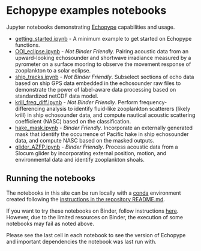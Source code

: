 # Echopype examples notebooks

Jupyter notebooks demonstrating [Echopype](https://echopype.readthedocs.io) capabilities and usage.

- [getting_started.ipynb](getting_started.ipynb) - A minimum example to get started on Echopype functions. 
- [OOI_eclipse.ipynb](OOI_eclipse.ipynb) - *Not Binder Friendly*. Pairing acoustic data from an upward-looking echosounder and shortwave irradiance measured by a pyrometer on a surface mooring to observe the movement response of zooplankton to a solar eclipse. 
- [ship_tracks.ipynb](ship_tracks.ipynb) - *Not Binder Friendly*. Subselect sections of echo data based on ship GPS data embedded in the echosounder raw files to demonstrate the power of label-aware data processing based on standardized netCDF data model.
- [krill_freq_diff.ipynb](krill_freq_diff.ipynb) - *Not Binder Friendly*. Perform frequency-differencing analysis to identify fluid-like zooplankton scatterers (likely krill) in ship echosounder data, and compute nautical acoustic scattering coefficient (NASC) based on the classification.
- [hake_mask.ipynb](hake_mask.ipynb) - *Binder Friendly*. Incorporate an externally generated mask that identify the occurrence of Pacific hake in ship echosounder data, and compute NASC based on the masked outputs.
- [glider_AZFP.ipynb](glider_AZFP.ipynb) - *Binder Friendly*. Process acoustic data from a Slocum glider by incorporating external position, motion, and environmental data and identify zooplankton shoals.

## Running the notebooks

The notebooks in this site can be run locally with a [conda](https://docs.conda.io) environment created following the [instructions in the repository README.md](https://github.com/OSOceanAcoustics/echopype-examples#run-the-notebooks-locally-on-your-machine).

If you want to try these notebooks on Binder, follow instructions [here](https://github.com/OSOceanAcoustics/echopype-examples#run-the-notebooks-on-the-cloud-via-binder). However, due to the limited resources on Binder, the execution of some notebooks may fail as noted above.

Please see the last cell in each notebook to see the version of Echopype and important dependencies the notebook was last run with.

